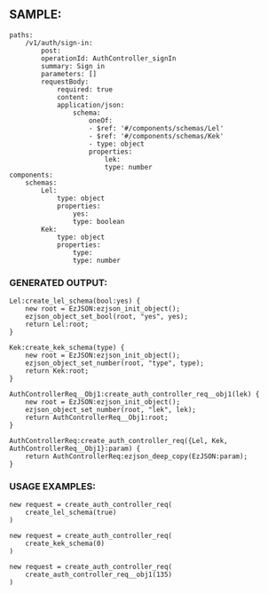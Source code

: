 ## SAMPLE:
	paths:
		/v1/auth/sign-in:
			post:
			operationId: AuthController_signIn
			summary: Sign in
			parameters: []
			requestBody:
				required: true
				content:
				application/json:
					schema:
						oneOf:
						- $ref: '#/components/schemas/Lel'
						- $ref: '#/components/schemas/Kek'
						- type: object
						properties:
							lek:
							type: number
	components:
		schemas:
			Lel:
				type: object
				properties:
					yes:
					type: boolean
			Kek:
				type: object
				properties:
					type:
					type: number


### GENERATED OUTPUT:
	Lel:create_lel_schema(bool:yes) { 
		new root = EzJSON:ezjson_init_object();
		ezjson_object_set_bool(root, "yes", yes);
		return Lel:root;
	}

	Kek:create_kek_schema(type) { 
		new root = EzJSON:ezjson_init_object();
		ezjson_object_set_number(root, "type", type);
		return Kek:root;
	}

	AuthControllerReq__Obj1:create_auth_controller_req__obj1(lek) { 
		new root = EzJSON:ezjson_init_object();
		ezjson_object_set_number(root, "lek", lek);
		return AuthControllerReq__Obj1:root;
	}

	AuthControllerReq:create_auth_controller_req({Lel, Kek, AuthControllerReq__Obj1}:param) { 
		return AuthControllerReq:ezjson_deep_copy(EzJSON:param);
	}

### USAGE EXAMPLES:
	new request = create_auth_controller_req(
		create_lel_schema(true)
	)

	new request = create_auth_controller_req(
		create_kek_schema(0)
	)

	new request = create_auth_controller_req(
		create_auth_controller_req__obj1(135)
	)